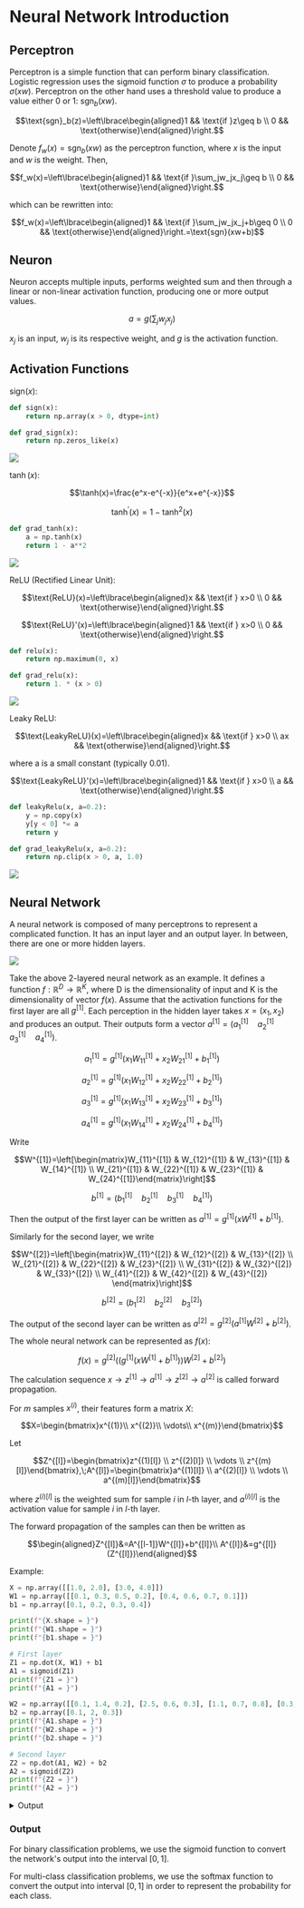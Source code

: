 # Neural Network Introduction

## Perceptron
Perceptron is a simple function that can perform binary classification. Logistic regression uses the sigmoid function $\sigma$ to produce a probability $\sigma(xw)$. Perceptron on the other hand uses a threshold value to produce a value either 0 or 1: $\text{sgn}_b(xw)$.

$$\text{sgn}_b(z)=\left\lbrace\begin{aligned}1 && \text{if }z\geq b \\
0 && \text{otherwise}\end{aligned}\right.$$

Denote $f_w(x)=\text{sgn}_b(xw)$ as the perceptron function, where $x$ is the input and $w$ is the weight. Then,

$$f_w(x)=\left\lbrace\begin{aligned}1 && \text{if }\sum_jw_jx_j\geq b \\
0 && \text{otherwise}\end{aligned}\right.$$

which can be rewritten into:

$$f_w(x)=\left\lbrace\begin{aligned}1 && \text{if }\sum_jw_jx_j+b\geq 0 \\
0 && \text{otherwise}\end{aligned}\right.=\text{sgn}(xw+b)$$

## Neuron
Neuron accepts multiple inputs, performs weighted sum and then through a linear or non-linear activation function, producing one or more output values.

$$a=g\left(\sum_jw_jx_j\right)$$

$x_j$ is an input, $w_j$ is its respective weight, and $g$ is the activation function.

## Activation Functions

$\text{sign}(x)$:

```python
def sign(x):
    return np.array(x > 0, dtype=int)

def grad_sign(x):
    return np.zeros_like(x)
```



![](../assets/sign_activation.png)

$\tanh(x)$:

$$\tanh(x)=\frac{e^x-e^{-x}}{e^x+e^{-x}}$$

$$\tanh^\prime(x)=1-\tanh^2(x)$$

```python
def grad_tanh(x):
    a = np.tanh(x)
    return 1 - a**2
```

![](../assets/tanh_activation.png)

ReLU (Rectified Linear Unit):

$$\text{ReLU}(x)=\left\lbrace\begin{aligned}x && \text{if } x>0 \\
0 && \text{otherwise}\end{aligned}\right.$$

$$\text{ReLU}'(x)=\left\lbrace\begin{aligned}1 && \text{if } x>0 \\
0 && \text{otherwise}\end{aligned}\right.$$

```python
def relu(x):
    return np.maximum(0, x)

def grad_relu(x):
    return 1. * (x > 0)
```

![](../assets/relu_activation.png)

Leaky ReLU:

$$\text{LeakyReLU}(x)=\left\lbrace\begin{aligned}x && \text{if } x>0 \\
ax && \text{otherwise}\end{aligned}\right.$$

where a is a small constant (typically 0.01).

$$\text{LeakyReLU}'(x)=\left\lbrace\begin{aligned}1 && \text{if } x>0 \\
a && \text{otherwise}\end{aligned}\right.$$

```python
def leakyRelu(x, a=0.2):
    y = np.copy(x)
    y[y < 0] *= a
    return y

def grad_leakyRelu(x, a=0.2):
    return np.clip(x > 0, a, 1.0)
```

![](../assets/leaky_relu_activation.png)

## Neural Network

A neural network is composed of many perceptrons to represent a complicated function. It has an input layer and an output layer. In between, there are one or more hidden layers.



![](../assets/neural_network_networkx.png)

Take the above 2-layered neural network as an example. It defines a function $f: \mathbb{R}^D \rightarrow \mathbb{R}^K$, where D is the dimensionality of input and K is the dimensionality of vector $f(x)$. Assume that the activation functions for the first layer are all $g^{[1]}$. Each perception in the hidden layer takes $x=(x_1, x_2)$ and produces an output. Their outputs form a vector $a^{[1]}=(a_1^{[1]}\quad a_2^{[1]}\quad a_3^{[1]}\quad a_4^{[1]})$.

$$a_1^{[1]} = g^{[1]}(x_1W_{11}^{[1]} + x_2W_{21}^{[1]}+b_1^{[1]})$$

$$a_2^{[1]} = g^{[1]}(x_1W_{12}^{[1]} + x_2W_{22}^{[1]}+b_2^{[1]})$$

$$a_3^{[1]} = g^{[1]}(x_1W_{13}^{[1]} + x_2W_{23}^{[1]}+b_3^{[1]})$$

$$a_4^{[1]} = g^{[1]}(x_1W_{14}^{[1]} + x_2W_{24}^{[1]}+b_4^{[1]})$$

Write

$$W^{[1]}=\left[\begin{matrix}W_{11}^{[1]} & W_{12}^{[1]} & W_{13}^{[1]} & W_{14}^{[1]} \\
W_{21}^{[1]} & W_{22}^{[1]} & W_{23}^{[1]} & W_{24}^{[1]}\end{matrix}\right]$$

$$b^{[1]}=(b_1^{[1]}\quad b_2^{[1]}\quad b_3^{[1]}\quad b_4^{[1]})$$

Then the output of the first layer can be written as $a^{[1]}=g^{[1]}(xW^{[1]}+b^{[1]})$.

Similarly for the second layer, we write

$$W^{[2]}=\left[\begin{matrix}W_{11}^{[2]} & W_{12}^{[2]} & W_{13}^{[2]} \\
W_{21}^{[2]} & W_{22}^{[2]} & W_{23}^{[2]} \\
W_{31}^{[2]} & W_{32}^{[2]} & W_{33}^{[2]} \\
W_{41}^{[2]} & W_{42}^{[2]} & W_{43}^{[2]} \end{matrix}\right]$$

$$b^{[2]}=(b_1^{[2]}\quad b_2^{[2]}\quad b_3^{[2]})$$

The output of the second layer can be written as $a^{[2]}=g^{[2]}(a^{[1]}W^{[2]}+b^{[2]})$.

The whole neural network can be represented as $f(x)$:

$$f(x)=g^{[2]}\left(\left(g^{[1]}(xW^{[1]}+b^{[1]})\right)W^{[2]}+b^{[2]}\right)$$

The calculation sequence $x\rightarrow z^{[1]}\rightarrow a^{[1]}\rightarrow z^{[2]}\rightarrow a^{[2]}$ is called forward propagation.

For $m$ samples $x^{(i)}$, their features form a matrix $X$:

$$X=\begin{bmatrix}x^{(1)}\\
x^{(2)}\\
\vdots\\
x^{(m)}\end{bmatrix}$$

Let

$$Z^{[l]}=\begin{bmatrix}z^{(1)[l]} \\
z^{(2)[l]} \\
\vdots \\
z^{(m)[l]}\end{bmatrix},\;A^{[l]}=\begin{bmatrix}a^{(1)[l]} \\
a^{(2)[l]} \\
\vdots \\
a^{(m)[l]}\end{bmatrix}$$

where $z^{(i)[l]}$ is the weighted sum for sample $i$ in $l$-th layer, and $a^{(i)[l]}$ is the activation value for sample $i$ in $l$-th layer.

The forward propagation of the samples can then be written as

$$\begin{aligned}Z^{[l]}&=A^{[l-1]}W^{[l]}+b^{[l]}\\
A^{[l]}&=g^{[l]}(Z^{[l]})\end{aligned}$$

Example:

```python
X = np.array([[1.0, 2.0], [3.0, 4.0]])
W1 = np.array([[0.1, 0.3, 0.5, 0.2], [0.4, 0.6, 0.7, 0.1]])
b1 = np.array([0.1, 0.2, 0.3, 0.4])

print(f"{X.shape = }")
print(f"{W1.shape = }")
print(f"{b1.shape = }")

# First layer
Z1 = np.dot(X, W1) + b1
A1 = sigmoid(Z1)
print(f"{Z1 = }")
print(f"{A1 = }")

W2 = np.array([[0.1, 1.4, 0.2], [2.5, 0.6, 0.3], [1.1, 0.7, 0.8], [0.3, 1.5, 2.1]])
b2 = np.array([0.1, 2, 0.3])
print(f"{A1.shape = }")
print(f"{W2.shape = }")
print(f"{b2.shape = }")

# Second layer
Z2 = np.dot(A1, W2) + b2
A2 = sigmoid(Z2)
print(f"{Z2 = }")
print(f"{A2 = }")
```

<details>
<summary>Output</summary>

```
X.shape = (2, 2)
W1.shape = (2, 4)
b1.shape = (4,)
Z1 = array([[1. , 1.7, 2.2, 0.8],
       [2. , 3.5, 4.6, 1.4]])
A1 = array([[0.73105858, 0.84553473, 0.90024951, 0.68997448],
       [0.88079708, 0.97068777, 0.9900482 , 0.80218389]])
A1.shape = (2, 4)
W2.shape = (4, 3)
b2.shape = (3,)
Z2 = array([[3.4842095 , 5.19593923, 2.86901816],
       [3.94450732, 5.71183814, 3.24399047]])
A2 = array([[0.97023513, 0.9944915 , 0.94629347],
       [0.98100697, 0.99670431, 0.96245657]])
```

</details>


### Output

For binary classification problems, we use the sigmoid function to convert the network's output into the interval $[0, 1]$.

For multi-class classification problems, we use the softmax function to convert the output into interval $[0, 1]$ in order to represent the probability for each class.
